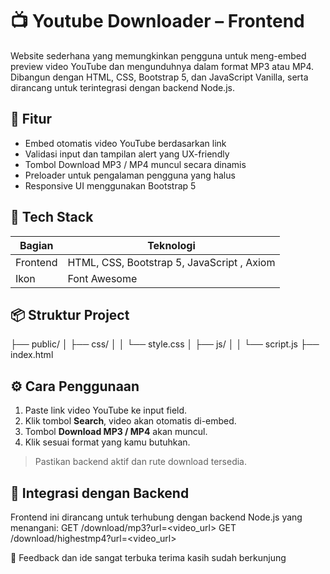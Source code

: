 # 📺 Youtube Downloader – Frontend

Website sederhana yang memungkinkan pengguna untuk meng-embed preview video YouTube dan mengunduhnya dalam format MP3 atau MP4. Dibangun dengan HTML, CSS, Bootstrap 5, dan JavaScript Vanilla, serta dirancang untuk terintegrasi dengan backend Node.js.

## 🚀 Fitur

- Embed otomatis video YouTube berdasarkan link
- Validasi input dan tampilan alert yang UX-friendly
- Tombol Download MP3 / MP4 muncul secara dinamis
- Preloader untuk pengalaman pengguna yang halus
- Responsive UI menggunakan Bootstrap 5

## 🧰 Tech Stack

| Bagian     | Teknologi                             |
|------------|----------------------------------------|
| Frontend   | HTML, CSS, Bootstrap 5, JavaScript , Axiom    |
| Ikon       | Font Awesome                          |


## 📦 Struktur Project
├── public/ │ ├── css/ │ │ └── style.css │ ├── js/ │ │ └── script.js ├── index.html


## ⚙️ Cara Penggunaan

1. Paste link video YouTube ke input field.
2. Klik tombol **Search**, video akan otomatis di-embed.
3. Tombol **Download MP3 / MP4** akan muncul.
4. Klik sesuai format yang kamu butuhkan.

> Pastikan backend aktif dan rute download tersedia.

## 🔗 Integrasi dengan Backend

Frontend ini dirancang untuk terhubung dengan backend Node.js yang menangani:
GET /download/mp3?url=<video_url> 
GET /download/highestmp4?url=<video_url>

💬 Feedback dan ide sangat terbuka terima kasih sudah berkunjung
